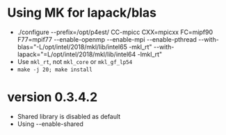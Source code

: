 # Using MK for lapack/blas
- ./configure --prefix=/opt/p4est/ CC-mpicc CXX=mpicxx FC=mipf90 F77=mpif77 --enable-openmp --enable-mpi --enable-pthread --with-blas="-L/opt/intel/2018/mkl/lib/intel65 -mkl_rt" --with-lapack="=L/opt/intel/2018/mkl/lib/intel64 -lmkl_rt"
- Use `mkl_rt`, not `mkl_core` or `mkl_gf_lp54`
- `make -j 20; make install`

# version 0.3.4.2
- Shared library is disabled as default
- Using --enable-shared
